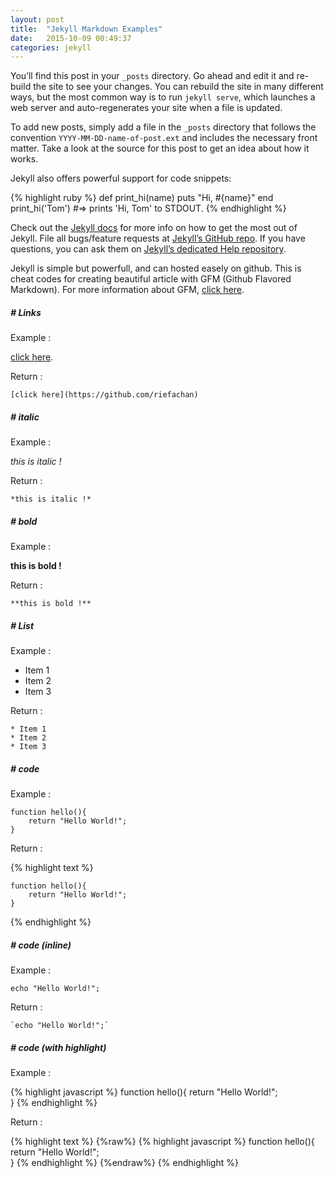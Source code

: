 ```yaml
---
layout: post
title:  "Jekyll Markdown Examples"
date:   2015-10-09 00:49:37
categories: jekyll
---
```

You’ll find this post in your `_posts` directory. Go ahead and edit it and re-build the site to see your changes. You can rebuild the site in many different ways, but the most common way is to run `jekyll serve`, which launches a web server and auto-regenerates your site when a file is updated.

To add new posts, simply add a file in the `_posts` directory that follows the convention `YYYY-MM-DD-name-of-post.ext` and includes the necessary front matter. Take a look at the source for this post to get an idea about how it works.

Jekyll also offers powerful support for code snippets:

{% highlight ruby %}
def print_hi(name)
  puts "Hi, #{name}"
end
print_hi('Tom')
#=> prints 'Hi, Tom' to STDOUT.
{% endhighlight %}

Check out the [Jekyll docs][jekyll] for more info on how to get the most out of Jekyll. File all bugs/feature requests at [Jekyll’s GitHub repo][jekyll-gh]. If you have questions, you can ask them on [Jekyll’s dedicated Help repository][jekyll-help].

[jekyll]:      http://jekyllrb.com
[jekyll-gh]:   https://github.com/jekyll/jekyll
[jekyll-help]: https://github.com/jekyll/jekyll-help

Jekyll is simple but powerfull, and can hosted easely on github.
This is cheat codes for creating beautiful article with GFM (Github Flavored Markdown).
For more information about GFM, [click here](https://help.github.com/articles/github-flavored-markdown/).

##### # Links

Example :

[click here](https://github.com/riefachan).

Return :

```
[click here](https://github.com/riefachan)
```


##### # italic

Example :

*this is italic !*

Return :

```
*this is italic !*
```


##### # bold

Example :

**this is bold !**

Return :

```
**this is bold !**
```


##### # List

Example :

* Item 1
* Item 2
* Item 3

Return :

```
* Item 1
* Item 2
* Item 3
```


##### # code

Example :

```
function hello(){
	return "Hello World!";	
}
```

Return :

{% highlight text %}
```
function hello(){
	return "Hello World!";	
}
```
{% endhighlight %}


##### # code (inline)

Example :

`echo "Hello World!";`

Return :

````
`echo "Hello World!";`
````


##### # code (with highlight)

Example :

{% highlight javascript %}
function hello(){
	return "Hello World!";	
}
{% endhighlight %}

Return :

{% highlight text %}
{%raw%}
{% highlight javascript %}
function hello(){
	return "Hello World!";	
}
{% endhighlight %}
{%endraw%}
{% endhighlight %}
